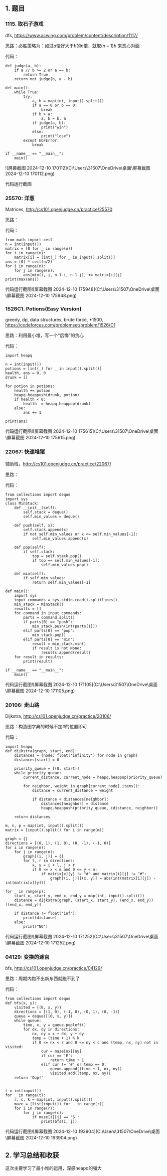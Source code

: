 ## 1. 题目



### 1115. 取石子游戏



dfs, https://www.acwing.com/problem/content/description/1117/

思路：必胜策略为：如过$a$恰好大于$b$的$n$倍，就取$(n-1)b$ 来恶心对面

代码：

```
def judge(a, b):
    if a // b >= 2 or a == b:
        return True
    return not judge(b, a - b)

def main():
    while True:
        try:
            a, b = map(int, input().split())
            if a == 0 or b == 0:
                break
            if b > a:
                a, b = b, a
            if judge(a, b):
                print("win")
            else:
                print("lose")
        except EOFError:
            break

if __name__ == "__main__":
    main()
```

![屏幕截图 2024-12-10 170112](C:\Users\31507\OneDrive\桌面\屏幕截图 2024-12-10 170112.png)

代码运行截图

### 25570: 洋葱



Matrices, http://cs101.openjudge.cn/practice/25570

思路：

代码：

```
from math import ceil
n = int(input()) 
matrix = [0 for _ in range(n)] 
for i in range(n): 
    matrix[i] = [int(_) for _ in input().split()] 
ans = [0] * ceil(n/2) 
for i in range(n): 
    for j in range(n): 
        ans[min(i, j, n-1-i, n-1-j)] += matrix[i][j] 
print(max(ans))
```



代码运行截图![屏幕截图 2024-12-10 175948](C:\Users\31507\OneDrive\桌面\屏幕截图 2024-12-10 175948.png)

### 1526C1. Potions(Easy Version)



greedy, dp, data structures, brute force, *1500, https://codeforces.com/problemset/problem/1526/C1

思路：利用最小堆，写一个“后悔”的贪心

代码：

```
import heapq

n = int(input())
potions = [int(_) for _ in input().split()]
health, ans = 0, 0
drunk = []

for potion in potions:
    health += potion
    heapq.heappush(drunk, potion)
    if health < 0:
        health -= heapq.heappop(drunk)
    else:
        ans += 1

print(ans)
```



代码运行截图![屏幕截图 2024-12-10 175615](C:\Users\31507\OneDrive\桌面\屏幕截图 2024-12-10 175615.png)

### 22067: 快速堆猪



辅助栈，http://cs101.openjudge.cn/practice/22067/

思路：

代码：

```
from collections import deque
import sys
class MinStack:
    def __init__(self):
        self.stack = deque()
        self.min_values = deque()

    def push(self, x):
        self.stack.append(x)
        if not self.min_values or x <= self.min_values[-1]:
            self.min_values.append(x)

    def pop(self):
        if self.stack:
            top = self.stack.pop()
            if top == self.min_values[-1]:
                self.min_values.pop()

    def min(self):
        if self.min_values:
            return self.min_values[-1]

def main():
    import sys
    input_commands = sys.stdin.read().splitlines()
    min_stack = MinStack()
    results = []
    for command in input_commands:
        parts = command.split()
        if parts[0] == "push":
            min_stack.push(int(parts[1]))
        elif parts[0] == "pop":
            min_stack.pop()
        elif parts[0] == "min":
            result = min_stack.min()
            if result is not None:
                results.append(result)
    for result in results:
        print(result)

if __name__ == "__main__":
    main()
```



代码运行截图![屏幕截图 2024-12-10 171105](C:\Users\31507\OneDrive\桌面\屏幕截图 2024-12-10 171105.png)

### 20106: 走山路



Dijkstra, http://cs101.openjudge.cn/practice/20106/

思路：构造图字典的时候不加#的位置即可

代码：

```
import heapq
def dijkstra(graph, start, end):
    distances = {node: float('infinity') for node in graph}
    distances[start] = 0

    priority_queue = [(0, start)]
    while priority_queue:
        current_distance, current_node = heapq.heappop(priority_queue)

        for neighbor, weight in graph[current_node].items():
            distance = current_distance + weight

            if distance < distances[neighbor]:
                distances[neighbor] = distance
                heapq.heappush(priority_queue, (distance, neighbor))

    return distances

m, n, p = map(int, input().split())
matrix = [input().split() for i in range(m)]

graph = {}
directions = [(0, 1), (1, 0), (0, -1), (-1, 0)]
for i in range(m):
    for j in range(n):
        graph[(i, j)] = {}
        for l, r in directions:
            x, y = i + l, j + r
            if 0 <= x < m and 0 <= y < n:
                if matrix[x][y] != "#" and matrix[i][j] != "#":
                    graph[(i, j)][(x, y)] = abs(int(matrix[i][j]) - int(matrix[x][y]))

for _ in range(p):
    start_x, start_y, end_x, end_y = map(int, input().split())
    distance = dijkstra(graph, (start_x, start_y), (end_x, end_y))[(end_x, end_y)]

    if distance != float("inf"):
        print(distance)
    else:
        print("NO")
```



代码运行截图![屏幕截图 2024-12-10 171252](C:\Users\31507\OneDrive\桌面\屏幕截图 2024-12-10 171252.png)

### 04129: 变换的迷宫



bfs, http://cs101.openjudge.cn/practice/04129/

思路：周期内跑不出新东西就跑不到了

代码：

```
from collections import deque
def bfs(x, y):
    visited = {(0, x, y)}
    directions = [(1, 0), (-1, 0), (0, 1), (0, -1)]
    queue = deque([(0, x, y)])
    while queue:
        time, x, y = queue.popleft()
        for dx, dy in directions:
            nx, ny = x + dx, y + dy
            temp = (time + 1) % k
            if 0 <= nx < r and 0 <= ny < c and (temp, nx, ny) not in visited:
                cur = maze[nx][ny]
                if cur == 'E':
                    return time + 1
                elif cur != '#' or temp == 0:
                    queue.append((time + 1, nx, ny))
                    visited.add((temp, nx, ny))
    return 'Oop!'


t = int(input())
for _ in range(t):
    r, c, k = map(int, input().split())
    maze = [list(input()) for _ in range(r)]
    for i in range(r):
        for j in range(c):
            if maze[i][j] == 'S':
                print(bfs(i, j))
```



代码运行截图![屏幕截图 2024-12-10 193904](C:\Users\31507\OneDrive\桌面\屏幕截图 2024-12-10 193904.png)

## 2. 学习总结和收获



这次主要学习了最小堆的运用，深感heapq的强大